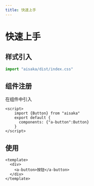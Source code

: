 ```yaml
---
title: 快速上手
---
```


# 快速上手

## 样式引入

```javascript
import "aisaka/dist/index.css"
```

## 组件注册

在组件中引入

```vue
<script>
    import {Button} from "aisaka"
    export default {
      components: {"a-button":Button}
    }
</script>
```

## 使用

```vue
<template>
  <div>
    <a-button>按钮</a-button>
  </div>
</template>
```